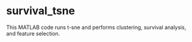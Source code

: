 # survival_tsne
This MATLAB code runs t-sne and performs clustering, survival analysis, and feature selection. 
